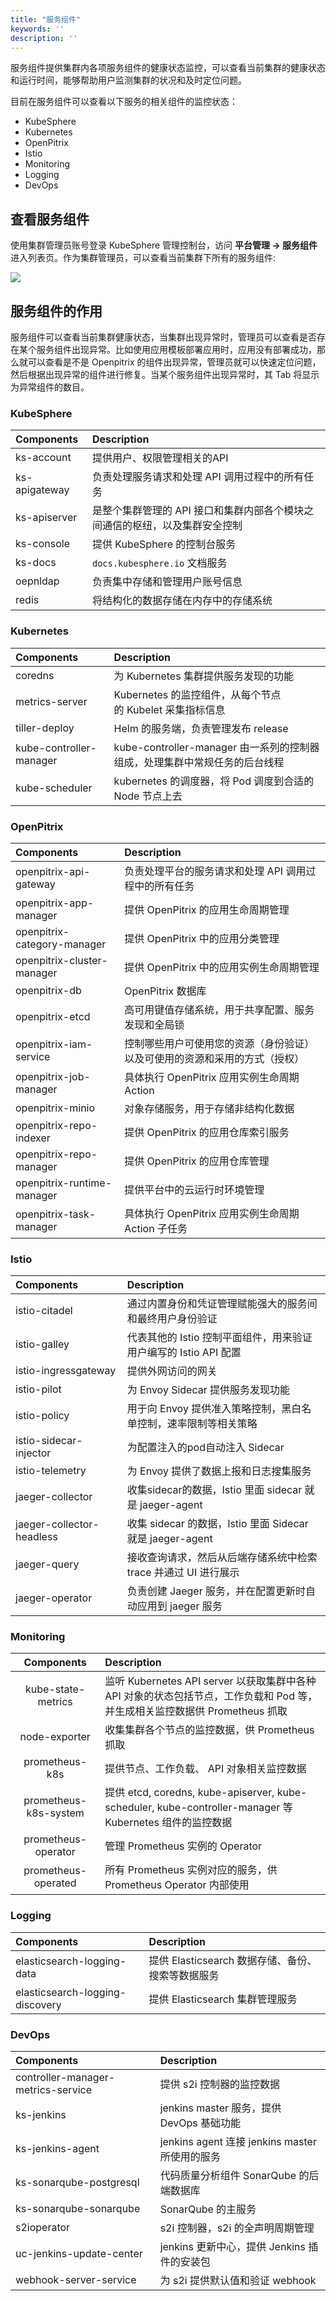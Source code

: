```yaml
---
title: "服务组件"
keywords: ''
description: ''
---
```


服务组件提供集群内各项服务组件的健康状态监控，可以查看当前集群的健康状态和运行时间，能够帮助用户监测集群的状况和及时定位问题。

目前在服务组件可以查看以下服务的相关组件的监控状态：


- KubeSphere
- Kubernetes 
- OpenPitrix
- Istio 
- Monitoring
- Logging
- DevOps


## 查看服务组件

使用集群管理员账号登录 KubeSphere 管理控制台，访问 **平台管理 → 服务组件** 进入列表页。作为集群管理员，可以查看当前集群下所有的服务组件:

![](https://pek3b.qingstor.com/kubesphere-docs/png/20190511135905.png)

## 服务组件的作用

服务组件可以查看当前集群健康状态，当集群出现异常时，管理员可以查看是否存在某个服务组件出现异常。比如使用应用模板部署应用时，应用没有部署成功，那么就可以查看是不是 Openpitrix 的组件出现异常，管理员就可以快速定位问题，然后根据出现异常的组件进行修复。当某个服务组件出现异常时，其 Tab 将显示为异常组件的数目。

### KubeSphere

| Components   | Description   | 
|:----|:----|
| ks-account   | 提供用户、权限管理相关的API   | 
| ks-apigateway   | 负责处理服务请求和处理 API 调用过程中的所有任务   | 
| ks-apiserver   | 是整个集群管理的 API 接口和集群内部各个模块之间通信的枢纽，以及集群安全控制   | 
| ks-console   | 提供 KubeSphere 的控制台服务   | 
| ks-docs | `docs.kubesphere.io` 文档服务 |
| oepnldap   | 负责集中存储和管理用户账号信息   | 
| redis   | 将结构化的数据存储在内存中的存储系统   | 


### Kubernetes

| Components   | Description   | 
|:----|:----|
| coredns   | 为 Kubernetes 集群提供服务发现的功能   | 
| metrics-server   | Kubernetes 的监控组件，从每个节点的 Kubelet 采集指标信息   | 
| tiller-deploy   | Helm 的服务端，负责管理发布 release   | 
| kube-controller-manager | kube-controller-manager 由一系列的控制器组成，处理集群中常规任务的后台线程 | 
| kube-scheduler | kubernetes 的调度器，将 Pod 调度到合适的 Node 节点上去 | 


### OpenPitrix

| Components   | Description   | 
|:----|:----|
| openpitrix-api-gateway   | 负责处理平台的服务请求和处理 API 调用过程中的所有任务   | 
| openpitrix-app-manager   | 提供 OpenPitrix 的应用生命周期管理   | 
| openpitrix-category-manager   | 提供 OpenPitrix 中的应用分类管理   | 
| openpitrix-cluster-manager   | 提供 OpenPitrix 中的应用实例生命周期管理   | 
| openpitrix-db   | OpenPitrix 数据库   | 
| openpitrix-etcd   | 高可用键值存储系统，用于共享配置、服务发现和全局锁   | 
| openpitrix-iam-service   | 控制哪些用户可使用您的资源（身份验证）以及可使用的资源和采用的方式（授权）   | 
| openpitrix-job-manager   | 具体执行 OpenPitrix 应用实例生命周期 Action   | 
| openpitrix-minio   | 对象存储服务，用于存储非结构化数据   | 
| openpitrix-repo-indexer   | 提供 OpenPitrix 的应用仓库索引服务   | 
| openpitrix-repo-manager   | 提供 OpenPitrix 的应用仓库管理   | 
| openpitrix-runtime-manager   | 提供平台中的云运行时环境管理   | 
| openpitrix-task-manager   | 具体执行 OpenPitrix 应用实例生命周期 Action 子任务 | 


### Istio

| Components   | Description   | 
|:----|:----|
| istio-citadel   | 通过内置身份和凭证管理赋能强大的服务间和最终用户身份验证   | 
| istio-galley   | 代表其他的 Istio 控制平面组件，用来验证用户编写的 Istio API 配置   | 
| istio-ingressgateway   | 提供外网访问的网关   | 
| istio-pilot   | 为 Envoy Sidecar 提供服务发现功能   | 
| istio-policy   | 用于向 Envoy 提供准入策略控制，黑白名单控制，速率限制等相关策略   | 
| istio-sidecar-injector | 为配置注入的pod自动注入 Sidecar | 
| istio-telemetry | 为 Envoy 提供了数据上报和日志搜集服务 | 
| jaeger-collector | 收集sidecar的数据，Istio 里面 sidecar 就是 jaeger-agent | 
| jaeger-collector-headless | 收集 sidecar 的数据，Istio 里面 Sidecar 就是 jaeger-agent | 
| jaeger-query | 接收查询请求，然后从后端存储系统中检索 trace 并通过 UI 进行展示 | 
| jaeger-operator | 负责创建 Jaeger 服务，并在配置更新时自动应用到 jaeger 服务   | 

### Monitoring

| Components   | Description   | 
|:----:|:----|
| kube-state-metrics | 监听 Kubernetes API server 以获取集群中各种 API 对象的状态包括节点，工作负载和 Pod 等，并生成相关监控数据供 Prometheus 抓取   | 
| node-exporter   | 收集集群各个节点的监控数据，供 Prometheus 抓取   | 
| prometheus-k8s | 提供节点、工作负载、 API 对象相关监控数据   | 
| prometheus-k8s-system   | 提供 etcd, coredns, kube-apiserver, kube-scheduler, kube-controller-manager 等 Kubernetes 组件的监控数据 | 
| prometheus-operator | 管理 Prometheus 实例的 Operator   | 
| prometheus-operated | 所有 Prometheus 实例对应的服务，供 Prometheus Operator 内部使用   | 

### Logging

| Components   | Description   | 
|:----|:----|
| elasticsearch-logging-data   | 提供 Elasticsearch 数据存储、备份、搜索等数据服务   | 
| elasticsearch-logging-discovery   | 提供 Elasticsearch 集群管理服务   | 

### DevOps

| Components   | Description   | 
|:----|:----|
| controller-manager-metrics-service   | 提供 s2i 控制器的监控数据   | 
| ks-jenkins   | jenkins master 服务，提供 DevOps 基础功能   | 
| ks-jenkins-agent   | jenkins agent 连接 jenkins master 所使用的服务   | 
| ks-sonarqube-postgresql | 代码质量分析组件 SonarQube 的后端数据库   | 
| ks-sonarqube-sonarqube | SonarQube 的主服务   | 
| s2ioperator | s2i 控制器，s2i 的全声明周期管理   | 
| uc-jenkins-update-center | jenkins 更新中心，提供 Jenkins 插件的安装包   | 
| webhook-server-service | 为 s2i 提供默认值和验证 webhook | 
